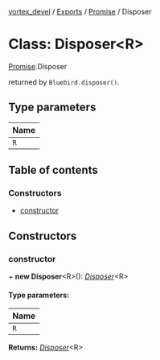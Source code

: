 [vortex_devel](../README.md) / [Exports](../modules.md) / [Promise](../modules/promise.md) / Disposer

# Class: Disposer<R\>

[Promise](../modules/promise.md).Disposer

returned by `Bluebird.disposer()`.

## Type parameters

Name |
:------ |
`R` |

## Table of contents

### Constructors

- [constructor](promise.disposer.md#constructor)

## Constructors

### constructor

\+ **new Disposer**<R\>(): [*Disposer*](promise.disposer.md)<R\>

#### Type parameters:

Name |
:------ |
`R` |

**Returns:** [*Disposer*](promise.disposer.md)<R\>
